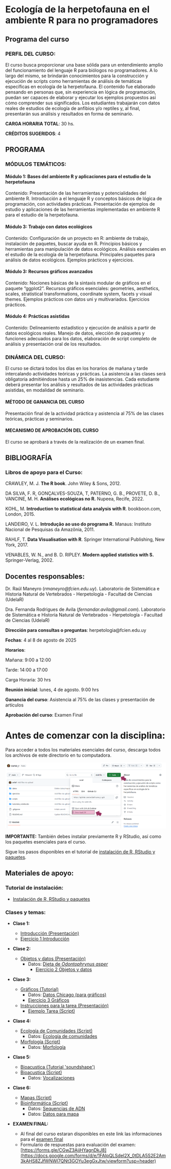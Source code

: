 # Ecología de la herpetofauna en el ambiente R para no programadores

## **Programa del curso**

### **PERFIL DEL CURSO**: 

El curso busca proporcionar una base sólida para un entendimiento amplio del
funcionamiento del lenguaje R para biólogos no programadores. A lo largo del
mismo, se brindarán conocimientos para la construcción y ejecución de scripts
como herramientas de análisis de temáticas específicas en ecología de la
herpetofauna. El contenido fue elaborado pensando en personas que, sin
experiencia en lógica de programación, puedan ser capaces de elaborar y ejecutar
los ejemplos propuestos así cómo comprender sus significados. Los estudiantes
trabajarán con datos reales de estudios de ecología de anfibios y/o reptiles y,
al final, presentarán sus análisis y resultados en forma de seminario.

**CARGA HORARIA TOTAL**: 30 hs.

**CRÉDITOS SUGERIDOS**: 4

## **PROGRAMA**

### **MÓDULOS TEMÁTICOS:**

#### **Módulo 1: Bases del ambiente R y aplicaciones para el estudio de la herpetofauna**

Contenido: Presentación de las herramientas y potencialidades del
ambiente R. Introducción a el lenguaje R y conceptos básicos de lógica de
programación, con actividades prácticas. Presentación de ejemplos de estudio y
aplicaciones de las herramientas implementadas en ambiente R para el estudio de
la herpetofauna.

#### **Módulo 3: Trabajo con datos ecológicos**

Contenido: Configuración de un proyecto en R: ambiente de trabajo,
instalación de paquetes, buscar ayuda en R. Principios básicos y herramientas
para manipulación de datos ecológicos. Análisis esenciales en el estudio de la
ecología de la herpetofauna. Principales paquetes para análisis de datos
ecológicos. Ejemplos prácticos y ejercicios.

#### **Módulo 3: Recursos gráficos avanzados** 

Contenido: Nociones básicas de la sintaxis modular de gráficos en
el paquete “ggplot2”. Recursos gráficos esenciales: geometries, aesthetics,
scales, stratistical transformations, coordinate system, facets y visual themes.
Ejemplos prácticos con datos uni y multivariados. Ejercicios prácticos.

#### **Módulo 4: Prácticas asistidas**

Contenido: Delineamiento estadístico y ejecución de análisis a
partir de datos ecológicos reales. Manejo de datos, elección de paquetes y
funciones adecuados para los datos, elaboración de script completo de análisis y
presentación oral de los resultados.

### **DINÁMICA DEL CURSO:**

El curso se dictará todos los días en los horarios de mañana y tarde
intercalando actividades teóricas y prácticas. La asistencia a las clases será
obligatoria admitiéndose hasta un 25% de inasistencias. Cada estudiante deberá
presentar los análisis y resultados de las actividades prácticas asistidas, en
modalidad de seminario.

#### **MÉTODO DE GANANCIA DEL CURSO**

Presentación final de la actividad práctica y asistencia al 75% de las clases
teóricas, prácticas y seminarios.

#### **MECANISMO DE APROBACIÓN DEL CURSO** 

El curso se aprobará a través de la realización de un examen final.

## **BIBLIOGRAFÍA** 

### **Libros de apoyo para el Curso:**

CRAWLEY, M. J. **The R book**. John Wiley & Sons, 2012.

DA SILVA, F. R, GONÇALVES-SOUZA, T, PATERNO, G. B., PROVETE, D. B., VANCINE, M.
H. **Análises ecológicas no R.** Nupeea, Recife, 2022.

KOHL, M. **Introduction to statistical data analysis with R**. bookboon.com,
London, 2015.

LANDEIRO, V. L. **Introdução ao uso do programa R.** Manaus: Instituto Nacional
de Pesquisas da Amazônia, 2011.

RAHLF, T. **Data Visualisation with R**. Springer International Publishing, New
York, 2017.

VENABLES, W. N., and B. D. RIPLEY. **Modern applied statistics with S.**
Springer-Verlag, 2002. 

## **Docentes responsables**: 

Dr. Raúl Maneyro (*rmaneyro\@fcien.edu.uy*). Laboratorio de Sistemática e
Historia Natural de Vertebrados - Herpetología - Facultad de Ciencias (UdelaR)

Dra. Fernanda Rodrigues de Avila (*fernandar.avila\@gmail.com*). Laboratorio de
Sistemática e Historia Natural de Vertebrados - Herpetología - Facultad de
Ciencias (UdelaR)

**Dirección para consultas o preguntas**:
herpetologia\@fcien.edu.uy

**Fechas**: 4 al 8 de agosto de 2025

**Horarios**:

Mañana: 9:00 a 12:00

Tarde: 14:00 a 17:00

Carga Horaria: 30 hrs

**Reunión inicial**: lunes, 4 de agosto. 9:00 hrs

**Ganancia del curso**: Asistencia al 75% de las clases y
presentación de artículos

**Aprobación del curso**: Examen Final


# Antes de comenzar con la disciplina:

Para acceder a todos los materiales esenciales del curso, descarga todos los archivos de este directorio en tu computadora.

![Haz clic en el botón 'Code' y después en 'Download ZIP'](download.PNG)

**IMPORTANTE:** También debes instalar previamente R y RStudio, así como los paquetes esenciales para el curso. 

Sigue los pasos disponibles en el tutorial de [instalación de R, RStudio y paquetes](https://avilaf.github.io/00_instalacion.html).


## **Materiales de apoyo:**

### **Tutorial de instalación:**
- [Instalación de R, RStudio y paquetes](https://avilaf.github.io/00_instalacion.html)

### **Clases y temas:**
  
- **Clase 1:**
  -  [Introducción (Presentación)](https://avilaf.github.io/00_slides/curso_r_slides_clase_1.html)
    -  [Ejercício 1 Introducción](ejercicios/ejercicio_1.Rmd)
    
- **Clase 2:**
  - [Objetos y datos (Presentación)](https://avilaf.github.io/00_slides/curso_r_slides_clase_2.html)
    - Datos: [Dieta de *Odontophrynus asper*](datos/dados_odonto.csv)
      - [Ejercício 2 Objetos y datos](ejercicios/ejercicio_2.Rmd)
      
- **Clase 3:**
  - [Gráficos (Tutorial)](https://avilaf.github.io/03_graficos_pt1.html)
    - Datos: [Datos Chicago (para gráficos)](datos/chicago-nmmaps-custom.csv)
    - [Ejercício 3 Gráficos](ejercicios/ejercicio_3.Rmd)
  - [Instrucciones para la tarea (Presentación)](https://avilaf.github.io/00_slides/curso_r_slides_tarea.html)
    - [Ejemplo Tarea (Script)](scripts/ejemplo_tarea.R)
    
- **Clase 4:**
  - [Ecología de Comunidades (Script)](scripts/diversidad_beta.R)
    - Datos: [Ecología de comunidades](datos/dados_beta.csv)
  - [Morfología (Script)](scripts/morfo.R)
    - Datos: [Morfología](datos/dados_morfo.csv)
      
- **Clase 5:**
  - [Bioacustica (Tutorial 'soundshape')](https://avilaf.github.io/sound_shape.html)
  - [Bioacustica (Script)](scripts/bioacustica_soundshape_ejemplo_boana.R)
    - Datos: [Vocalizaciones](datos/vocalizaciones)
      
- **Clase 6:**
  - [Mapas (Script)](scripts/primeros_mapas.R)
  - [Bioinformática (Script)](scripts/bioinfo.R)
    - Datos: [Sequencias de ADN](datos/sequence_boana.fa)
    - Datos: [Datos para mapa](datos/dados_boana.csv)

- **EXAMEN FINAL:**
  - Al final del curso estaran disponibles en este link las informaciones para el [examen final]()
  - Formulario de respuestas para evaluación del examen: [https://forms.gle/CGwZ3AjjHYagnDkJ8](https://docs.google.com/forms/d/e/1FAIpQLSdeI2X_0tDLA5S2E2Am3kAHS8ZJfWNWl7QNt3GOYu3egGxJtw/viewform?usp=header)  







